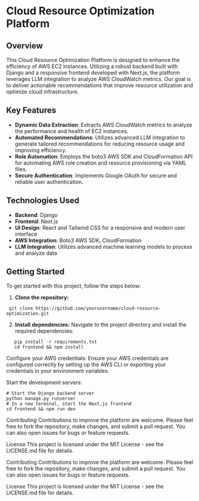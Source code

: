 # Cloud Resource Optimization Platform

## Overview
This Cloud Resource Optimization Platform is designed to enhance the efficiency of AWS EC2 instances. Utilizing a robust backend built with Django and a responsive frontend developed with Next.js, the platform leverages LLM integration to analyze AWS CloudWatch metrics. Our goal is to deliver actionable recommendations that improve resource utilization and optimize cloud infrastructure.

## Key Features
- **Dynamic Data Extraction**: Extracts AWS CloudWatch metrics to analyze the performance and health of EC2 instances.
- **Automated Recommendations**: Utilizes advanced LLM integration to generate tailored recommendations for reducing resource usage and improving efficiency.
- **Role Automation**: Employs the boto3 AWS SDK and CloudFormation API for automating AWS role creation and resource provisioning via YAML files.
- **Secure Authentication**: Implements Google OAuth for secure and reliable user authentication.

## Technologies Used
- **Backend**: Django
- **Frontend**: Next.js
- **UI Design**: React and Tailwind CSS for a responsive and modern user interface
- **AWS Integration**: Boto3 AWS SDK, CloudFormation
- **LLM Integration**: Utilizes advanced machine learning models to process and analyze data

## Getting Started
To get started with this project, follow the steps below:
1. **Clone the repository:**
  ```
   git clone https://github.com/yourusername/cloud-resource-optimization.git

  ```
 
 2. **Install dependencies:**
Navigate to the project directory and install the required dependencies:
```
   pip install -r requirements.txt
   cd frontend && npm install
```

Configure your AWS credentials: Ensure your AWS credentials are configured correctly by setting up the AWS CLI or exporting your credentials in your environment variables.

Start the development servers:

```
# Start the Django backend server
python manage.py runserver
# In a new terminal, start the Next.js frontend
cd frontend && npm run dev
```

Contributing
Contributions to improve the platform are welcome. Please feel free to fork the repository, make changes, and submit a pull request. You can also open issues for bugs or feature requests.

License
This project is licensed under the MIT License - see the LICENSE.md file for details.

Contributing
Contributions to improve the platform are welcome. Please feel free to fork the repository, make changes, and submit a pull request. You can also open issues for bugs or feature requests.

License
This project is licensed under the MIT License - see the LICENSE.md file for details.

